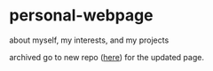 # personal-webpage
about myself, my interests, and my projects

archived go to new repo ([here](https://github.com/Gerile3/portfolio)) for the updated page.
